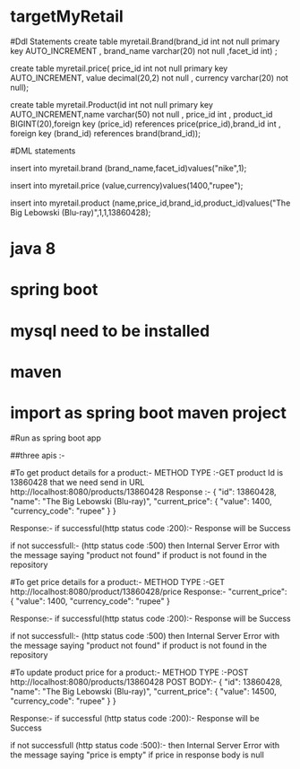 # targetMyRetail

#Ddl Statements
create table myretail.Brand(brand_id int not null primary key AUTO_INCREMENT , brand_name varchar(20) not null ,facet_id  int) ;

create table myretail.price( price_id int not null primary key AUTO_INCREMENT, value decimal(20,2) not null , currency varchar(20) not null);

create table myretail.Product(id  int not null primary key AUTO_INCREMENT,name varchar(50) not null ,  price_id int , product_id BIGINT(20),foreign key (price_id) references price(price_id),brand_id int ,
foreign key (brand_id) references brand(brand_id));

#DML statements

insert into myretail.brand (brand_name,facet_id)values("nike",1);

insert into myretail.price (value,currency)values(1400,"rupee");

insert into myretail.product (name,price_id,brand_id,product_id)values("The Big Lebowski (Blu-ray)",1,1,13860428);


# java 8 
# spring boot
# mysql need to be installed
# maven

# import as spring boot maven project

#Run as spring boot app

##three apis :-

#To get product details for a product:-
METHOD TYPE :-GET
product Id is 13860428 that we need send in URL 
http://localhost:8080/products/13860428
Response :-
{
    "id": 13860428,
    "name": "The Big Lebowski (Blu-ray)",
    "current_price": {
        "value": 1400,
        "currency_code": "rupee"
    }
}

Response:-
if successful(http status code :200):-
Response will be Success

if not successfull:-
(http status code :500)
then Internal Server Error with the message saying "product not found" if product is not found in the repository


#To get price details for a product:-
METHOD TYPE :-GET
http://localhost:8080/product/13860428/price
Response:-
 "current_price": {
        "value": 1400,
        "currency_code": "rupee"
    }

Response:-
if successful(http status code :200):-
Response will be Success

if not successfull:-
(http status code :500)
then Internal Server Error with the message saying "product not found" if product is not found in the repository


#To update product price for a product:-
METHOD TYPE :-POST
http://localhost:8080/products/13860428
POST BODY:-
{
    "id": 13860428,
    "name": "The Big Lebowski (Blu-ray)",
    "current_price": {
        "value": 14500,
        "currency_code": "rupee"
    }
}

Response:-
if successful (http status code :200):-
Response will be Success

if not successfull (http status code :500):-
then Internal Server Error with the message saying "price is empty" if price in response body is null



